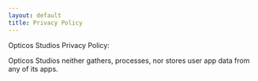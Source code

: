 ```yaml
---
layout: default
title: Privacy Policy
---
```


Opticos Studios Privacy Policy:

Opticos Studios neither gathers, processes, nor stores user app data from any of its apps. 
